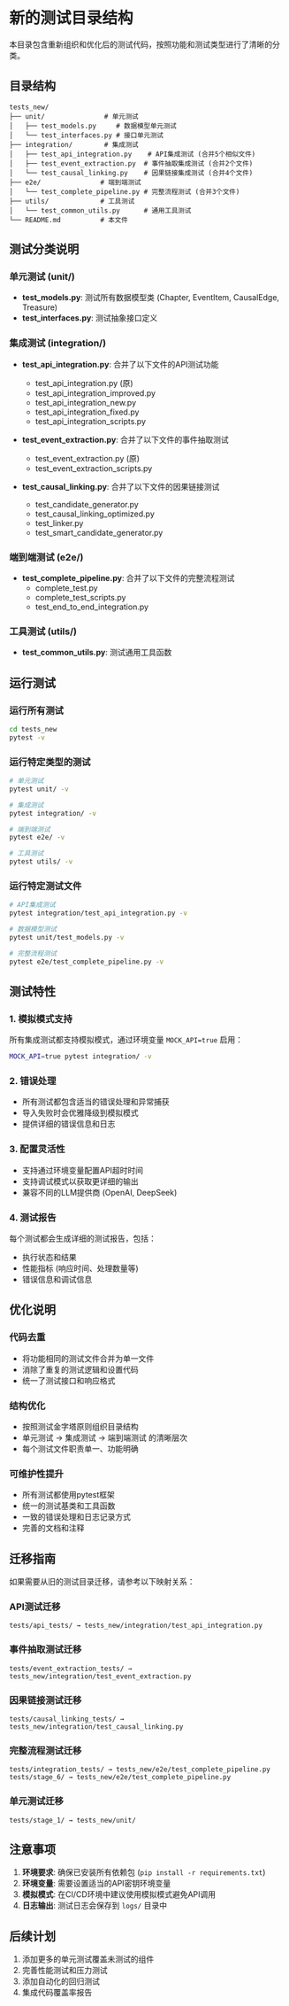 # 新的测试目录结构

本目录包含重新组织和优化后的测试代码，按照功能和测试类型进行了清晰的分类。

## 目录结构

```
tests_new/
├── unit/               # 单元测试
│   ├── test_models.py     # 数据模型单元测试
│   └── test_interfaces.py # 接口单元测试
├── integration/        # 集成测试
│   ├── test_api_integration.py    # API集成测试 (合并5个相似文件)
│   ├── test_event_extraction.py  # 事件抽取集成测试 (合并2个文件)
│   └── test_causal_linking.py    # 因果链接集成测试 (合并4个文件)
├── e2e/               # 端到端测试
│   └── test_complete_pipeline.py # 完整流程测试 (合并3个文件)
├── utils/             # 工具测试
│   └── test_common_utils.py      # 通用工具测试
└── README.md          # 本文件
```

## 测试分类说明

### 单元测试 (unit/)
- **test_models.py**: 测试所有数据模型类 (Chapter, EventItem, CausalEdge, Treasure)
- **test_interfaces.py**: 测试抽象接口定义

### 集成测试 (integration/)
- **test_api_integration.py**: 合并了以下文件的API测试功能
  - test_api_integration.py (原)
  - test_api_integration_improved.py
  - test_api_integration_new.py
  - test_api_integration_fixed.py
  - test_api_integration_scripts.py

- **test_event_extraction.py**: 合并了以下文件的事件抽取测试
  - test_event_extraction.py (原)
  - test_event_extraction_scripts.py

- **test_causal_linking.py**: 合并了以下文件的因果链接测试
  - test_candidate_generator.py
  - test_causal_linking_optimized.py
  - test_linker.py
  - test_smart_candidate_generator.py

### 端到端测试 (e2e/)
- **test_complete_pipeline.py**: 合并了以下文件的完整流程测试
  - complete_test.py
  - complete_test_scripts.py
  - test_end_to_end_integration.py

### 工具测试 (utils/)
- **test_common_utils.py**: 测试通用工具函数

## 运行测试

### 运行所有测试
```bash
cd tests_new
pytest -v
```

### 运行特定类型的测试
```bash
# 单元测试
pytest unit/ -v

# 集成测试
pytest integration/ -v

# 端到端测试
pytest e2e/ -v

# 工具测试
pytest utils/ -v
```

### 运行特定测试文件
```bash
# API集成测试
pytest integration/test_api_integration.py -v

# 数据模型测试
pytest unit/test_models.py -v

# 完整流程测试
pytest e2e/test_complete_pipeline.py -v
```

## 测试特性

### 1. 模拟模式支持
所有集成测试都支持模拟模式，通过环境变量 `MOCK_API=true` 启用：
```bash
MOCK_API=true pytest integration/ -v
```

### 2. 错误处理
- 所有测试都包含适当的错误处理和异常捕获
- 导入失败时会优雅降级到模拟模式
- 提供详细的错误信息和日志

### 3. 配置灵活性
- 支持通过环境变量配置API超时时间
- 支持调试模式以获取更详细的输出
- 兼容不同的LLM提供商 (OpenAI, DeepSeek)

### 4. 测试报告
每个测试都会生成详细的测试报告，包括：
- 执行状态和结果
- 性能指标 (响应时间、处理数量等)
- 错误信息和调试信息

## 优化说明

### 代码去重
- 将功能相同的测试文件合并为单一文件
- 消除了重复的测试逻辑和设置代码
- 统一了测试接口和响应格式

### 结构优化
- 按照测试金字塔原则组织目录结构
- 单元测试 -> 集成测试 -> 端到端测试 的清晰层次
- 每个测试文件职责单一、功能明确

### 可维护性提升
- 所有测试都使用pytest框架
- 统一的测试基类和工具函数
- 一致的错误处理和日志记录方式
- 完善的文档和注释

## 迁移指南

如果需要从旧的测试目录迁移，请参考以下映射关系：

### API测试迁移
```
tests/api_tests/ → tests_new/integration/test_api_integration.py
```

### 事件抽取测试迁移
```
tests/event_extraction_tests/ → tests_new/integration/test_event_extraction.py
```

### 因果链接测试迁移
```
tests/causal_linking_tests/ → tests_new/integration/test_causal_linking.py
```

### 完整流程测试迁移
```
tests/integration_tests/ → tests_new/e2e/test_complete_pipeline.py
tests/stage_6/ → tests_new/e2e/test_complete_pipeline.py
```

### 单元测试迁移
```
tests/stage_1/ → tests_new/unit/
```

## 注意事项

1. **环境要求**: 确保已安装所有依赖包 (`pip install -r requirements.txt`)
2. **环境变量**: 需要设置适当的API密钥环境变量
3. **模拟模式**: 在CI/CD环境中建议使用模拟模式避免API调用
4. **日志输出**: 测试日志会保存到 `logs/` 目录中

## 后续计划

1. 添加更多的单元测试覆盖未测试的组件
2. 完善性能测试和压力测试
3. 添加自动化的回归测试
4. 集成代码覆盖率报告
